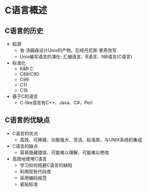 # C语言概述
## C语言的历史
- 起源
    - 肯·汤姆森设计Unix的产物，后经丹尼斯·里奇改写
    - Unix编写语言的演化: 汇编语言、B语言、NB语言(C语言)
- 标准化
    - K&R C
    - C89/C90
    - C99
    - C11
    - C18
- 基于C的语言
    - C-like语言有C++、Java、C#、Perl

## C语言的优缺点
- C语言的优点
    - 高效、可移植、功能强大、灵活、标准库、与UNIX系统的集成
- C语言的缺点
    - 容易隐藏错误、可能难以理解、可能难以修改
- 高效地使用C语言
    - 学习如何规避C语言的缺陷
    - 利用现有代码库
    - 采用编码规范
    - 紧贴标准